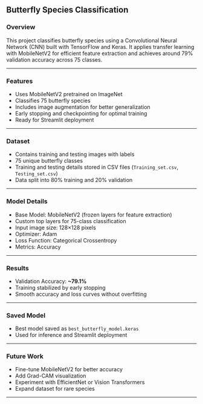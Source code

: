 ##  Butterfly Species Classification

###  Overview

This project classifies butterfly species using a Convolutional Neural Network (CNN) built with TensorFlow and Keras.
It applies transfer learning with MobileNetV2 for efficient feature extraction and achieves around 79% validation accuracy across 75 classes.

---

###  Features

* Uses MobileNetV2 pretrained on ImageNet
* Classifies 75 butterfly species
* Includes image augmentation for better generalization
* Early stopping and checkpointing for optimal training
* Ready for Streamlit deployment

---

###  Dataset

* Contains training and testing images with labels
* 75 unique butterfly classes
* Training and testing details stored in CSV files (`Training_set.csv`, `Testing_set.csv`)
* Data split into 80% training and 20% validation

---

###  Model Details

* Base Model: MobileNetV2 (frozen layers for feature extraction)
* Custom top layers for 75-class classification
* Input image size: 128×128 pixels
* Optimizer: Adam
* Loss Function: Categorical Crossentropy
* Metrics: Accuracy

---

###  Results

* Validation Accuracy: **~79.1%**
* Training stabilized by early stopping
* Smooth accuracy and loss curves without overfitting

---

###  Saved Model

* Best model saved as `best_butterfly_model.keras`
* Used for inference and Streamlit deployment

---

###  Future Work

* Fine-tune MobileNetV2 for better accuracy
* Add Grad-CAM visualization
* Experiment with EfficientNet or Vision Transformers
* Expand dataset for rare species

---

